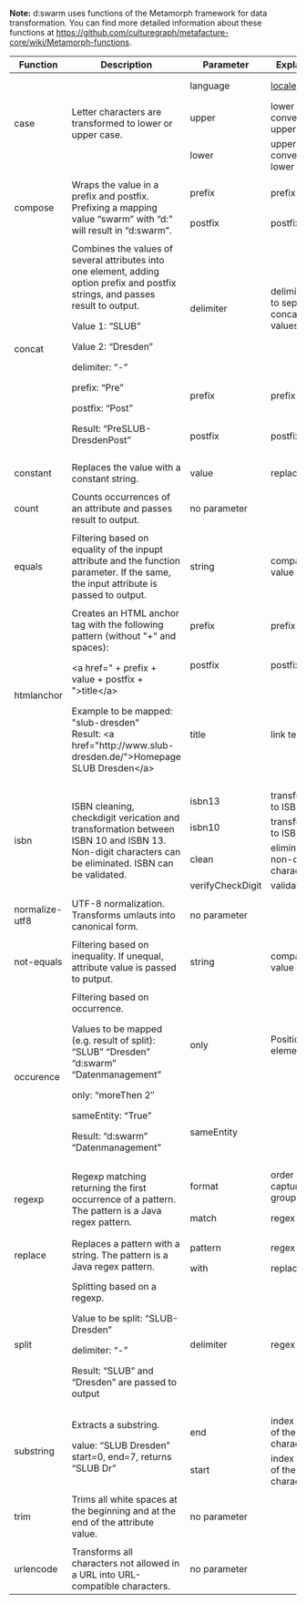 __Note:__ d:swarm uses functions of the Metamorph framework for data transformation. You can find more detailed information about these functions at https://github.com/culturegraph/metafacture-core/wiki/Metamorph-functions.

<table>
<thead>
<tr>
<th>Function</th>
<th>Description</th>
<th>Parameter</th>
<th> Explanation</th>
<th>Example</th>
</tr>
</thead>
<tbody>
<tr>
<td rowspan="3">case</td>
<td rowspan="3">Letter characters are transformed to lower or upper case.</td>
<td>language</td>
<td><a class="external-link" href="http://docs.oracle.com/javase/7/docs/api/java/util/Locale.html" rel="nofollow"> locale</a></td>
<td>en (for English)</td>
</tr>
<tr>
<td>upper</td>
<td>lower case is converted to upper case</td>
<td>SLUB DRESDEN</td>
</tr>
<tr>
<td>lower</td>
<td>upper case is converted to lower case</td>
<td>slub desden</td>
</tr>
<tr>
<td colspan="5"></td>
</tr>
<tr>
<td rowspan="2">compose</td>
<td rowspan="2">Wraps the value in a prefix and postfix. Prefixing a mapping value &#8220;swarm&#8221; with &#8220;d:&#8221; will result in &#8220;d:swarm&#8221;.</td>
<td>prefix</td>
<td>prefix string</td>
<td>d:</td>
</tr>
<tr>
<td>postfix</td>
<td>postfix string</td>
<td></td>
</tr>
<tr>
<td colspan="5"></td>
</tr>
<tr>
<td rowspan="3">concat</td>
<td rowspan="3">Combines the values of several attributes into one element, adding option prefix and postfix strings, and passes result to output.</p>
<p>Value 1: &#8220;SLUB&#8221;</p>
<p>Value 2: &#8220;Dresden&#8221;</p>
<p>delimiter: &#8220;-&#8221;</p>
<p>prefix: &#8220;Pre&#8221;</p>
<p>postfix: &#8220;Post&#8221;</p>
<p>Result: &#8220;PreSLUB-DresdenPost&#8221;</td>
<td>delimiter</td>
<td>delimiter used to separate concatenated values</td>
<td></td>
</tr>
<tr>
<td>prefix</td>
<td>prefix string</td>
<td></td>
</tr>
<tr>
<td>postfix</td>
<td>postfix string</td>
<td></td>
</tr>
<tr>
<td colspan="5"></td>
</tr>
<tr>
<td>constant</td>
<td>Replaces the value with a constant string.</td>
<td>value</td>
<td>replace value</td>
<td></td>
</tr>
<tr>
<td colspan="5"></td>
</tr>
<tr>
<td>count</td>
<td>Counts occurrences of an attribute and passes result to output.</td>
<td>no parameter</td>
<td></td>
<td></td>
</tr>
<tr>
<td colspan="5"></td>
</tr>
<tr>
<td>equals</td>
<td>Filtering based on equality of the inpupt attribute and the function parameter. If the same, the input attribute is passed to output.</td>
<td>string</td>
<td>comparison value</td>
<td></td>
</tr>
<tr>
<td colspan="5"></td>
</tr>
<tr>
<td rowspan="3">htmlanchor</td>
<td rowspan="3">Creates an HTML anchor tag with the following pattern (without "+" and spaces):

<p>&lt;a href=" + prefix + value + postfix + "&gt;title&lt;/a&gt;</p>

<p>Example to be mapped: "slub-dresden"<br />
Result: &lt;a href="http://www.slub-dresden.de/"&gt;Homepage SLUB Dresden&lt;/a&gt;</p>
</td>
<td>prefix</td>
<td>prefix string</td>
<td><span class="nolink">http://www.</td>
</tr>
<tr>
<td>postfix</td>
<td>postfix string</td>
<td>.de</td>
</tr>
<tr>
<td>title</td>
<td>link text</td>
<td>Homepage SLUB Dresden</td>
</tr>
<tr>
<td colspan="5"></td>
</tr>
<tr>
<td rowspan="4">isbn</td>
<td rowspan="4">ISBN cleaning, checkdigit verication and transformation between ISBN 10 and ISBN 13. Non-digit characters can be eliminated. ISBN can be validated.</td>
<td>isbn13</td>
<td>transformation to ISBN 13</td>
<td></td>
</tr>
<tr>
<td>isbn10</td>
<td>transformation to ISBN 10</td>
<td></td>
</tr>
<tr>
<td>clean</td>
<td>elimination of non-digit characters</td>
<td></td>
</tr>
<tr>
<td>verifyCheckDigit</td>
<td>validation</td>
<td></td>
</tr>
<tr>
<td colspan="5"></td>
</tr>
<tr>
<td>normalize-utf8</td>
<td>UTF-8 normalization. Transforms umlauts into canonical form.</td>
<td>no parameter</td>
<td></td>
<td></td>
</tr>
<tr>
<td colspan="5"></td>
</tr>
<tr>
<td>not-equals</td>
<td>Filtering based on inequality. If unequal, attribute value is passed to putput.</td>
<td>string</td>
<td>comparison value</td>
<td></td>
</tr>
<tr>
<td colspan="5"></td>
</tr>
<tr>
<td rowspan="2">occurence</td>
<td rowspan="2">Filtering based on occurrence.</p>
<p>Values to be mapped (e.g. result of split): &#8220;SLUB&#8221; &#8220;Dresden&#8221; &#8220;d:swarm&#8221; &#8220;Datenmanagement&#8221;</p>
<p>only: &#8220;moreThen 2&#8243;</p>
<p>sameEntity: &#8220;True&#8221;</p>
<p>Result: &#8220;d:swarm&#8221; &#8220;Datenmanagement&#8221;</td>
<td>only</td>
<td>Position of element</td>
<td>moreThen 2</p>
<p>3</p>
<p>lessThen</td>
</tr>
<tr>
<td>sameEntity</td>
<td></td>
<td>True</p>
<p>False</td>
</tr>
<tr>
<td colspan="5"></td>
</tr>
<tr>
<td rowspan="2">regexp</td>
<td rowspan="2">Regexp matching returning the first occurrence of a pattern. The pattern is a Java regex pattern.</td>
<td>format</td>
<td>order of the capturing groups</td>
<td>${1}</td>
</tr>
<tr>
<td>match</td>
<td>regex pattern</td>
<td>^isbn\d\d\-(\d{10,13})</td>
</tr>
<tr>
<td colspan="5"></td>
</tr>
<tr>
<td rowspan="2">replace</td>
<td rowspan="2">Replaces a pattern with a string. The pattern is a Java regex pattern.</td>
<td>pattern</td>
<td>regex pattern</td>
<td>^isbn\d\d\-(\d{10,13})</td>
</tr>
<tr>
<td>with</td>
<td>replace value</td>
<td></td>
</tr>
<tr>
<td colspan="5"></td>
</tr>
<tr>
<td>split</td>
<td>Splitting based on a regexp.</p>
<p>Value to be split: &#8220;SLUB-Dresden&#8221;</p>
<p>delimiter: &#8220;-&#8221;</p>
<p>Result: &#8220;SLUB&#8221; and &#8220;Dresden&#8221; are passed to output</td>
<td>delimiter</td>
<td>regex pattern</td>
<td></td>
</tr>
<tr>
<td colspan="5"></td>
</tr>
<tr>
<td rowspan="2">substring</td>
<td rowspan="2">Extracts a substring.</p>
<p>value: &#8220;SLUB Dresden&#8221; start=0, end=7, returns &#8220;SLUB Dr&#8221;</td>
<td>end</td>
<td>index position of the last character</td>
<td></td>
</tr>
<tr>
<td>start</td>
<td>index position of the first characte</td>
<td></td>
</tr>
<tr>
<td colspan="5"></td>
</tr>
<tr>
<td>trim</td>
<td>Trims all white spaces at the beginning and at the end of the attribute value.</td>
<td>no parameter</td>
<td></td>
<td></td>
</tr>
<tr>
<td colspan="5"></td>
</tr>
<tr>
<td>urlencode</td>
<td>Transforms all characters not allowed in a URL into URL-compatible characters.</td>
<td>no parameter</td>
<td></td>
<td></td>
</tr>
</tbody>
</table>